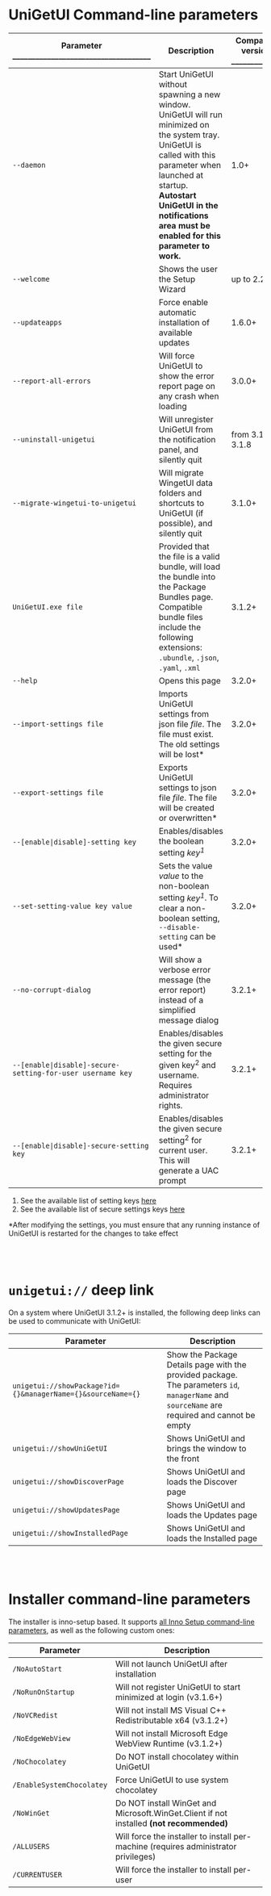 # UniGetUI Command-line parameters

| Parameter ____________________________________ | Description | Compatible versions  ______________  |
| ---------------------- | ---------- | ------- |
| `--daemon` | Start UniGetUI without spawning a new window. UniGetUI will run minimized on the system tray. UniGetUI is called with this parameter when launched at startup. **Autostart UniGetUI in the notifications area must be enabled for this parameter to work.** | 1.0+ |
| `--welcome` | Shows the user the Setup Wizard | up to 2.2.0 |
| `--updateapps` | Force enable automatic installation of available updates | 1.6.0+ |
| `--report-all-errors` | Will force UniGetUI to show the error report page on any crash when loading | 3.0.0+ |
| `--uninstall-unigetui` | Will unregister UniGetUI from the notification panel, and silently quit | from 3.1.0 to 3.1.8 |
| `--migrate-wingetui-to-unigetui` | Will migrate WingetUI data folders and shortcuts to UniGetUI (if possible), and silently quit | 3.1.0+ |
| `UniGetUI.exe file` | Provided that the file is a valid bundle, will load the bundle into the Package Bundles page. Compatible bundle files include the following extensions: `.ubundle`, `.json`, `.yaml`, `.xml` | 3.1.2+ |
| `--help` | Opens this page | 3.2.0+ |
| `--import-settings file` | Imports UniGetUI settings from json file _file_. The file must exist. The old settings will be lost* | 3.2.0+ |
| `--export-settings file` |  Exports UniGetUI settings to json file _file_. The file will be created or overwritten* | 3.2.0+ |
| `--[enable\|disable]-setting key` | Enables/disables the boolean setting _key<sup>1</sup>_ | 3.2.0+ |
| `--set-setting-value key value` | Sets the value _value_ to the non-boolean setting _key<sup>1</sup>_. To clear a non-boolean setting, `--disable-setting` can be used* | 3.2.0+ |
| `--no-corrupt-dialog` | Will show a verbose error message (the error report) instead of a simplified message dialog | 3.2.1+ |
| `--[enable\|disable]-secure-setting-for-user username key` | Enables/disables the given secure setting for the given key<sup>2</sup> and username. Requires administrator rights.  | 3.2.1+ | 
| `--[enable\|disable]-secure-setting key` | Enables/disables the given secure setting<sup>2</sup> for current user. This will generate a UAC prompt  | 3.2.1+ | 

1. See the available list of setting keys [here](https://github.com/marticliment/UniGetUI/blob/fc98f312a72b80e14a8ac10687f4fc506a5c9cc4/src/UniGetUI.Core.Settings/SettingsEngine_Names.cs#L89)
2. See the available list of secure settings keys [here](https://github.com/marticliment/UniGetUI/blob/fc98f312a72b80e14a8ac10687f4fc506a5c9cc4/src/UniGetUI.Core.SecureSettings/SecureSettings.cs#L20)


\*After modifying the settings, you must ensure that any running instance of UniGetUI is restarted for the changes to take effect

<br><br>
# `unigetui://` deep link
On a system where UniGetUI 3.1.2+ is installed, the following deep links can be used to communicate with UniGetUI:

| Parameter                                           | Description |
| --------------------------------------------------- | ---------- |
| `unigetui://showPackage?id={}&managerName={}&sourceName={}` | Show the Package Details page with the provided package. <br>The parameters `id`, `managerName` and `sourceName` are<br> required and cannot be empty |
| `unigetui://showUniGetUI` | Shows UniGetUI and brings the window to the front |
| `unigetui://showDiscoverPage` | Shows UniGetUI and loads the Discover page | 
| `unigetui://showUpdatesPage` | Shows UniGetUI and loads the Updates page | 
| `unigetui://showInstalledPage` | Shows UniGetUI and loads the Installed page | 

<br><br>

# Installer command-line parameters 
The installer is inno-setup based. It supports [all Inno Setup command-line parameters](https://jrsoftware.org/ishelp/index.php?topic=setupcmdline), as well as the following custom ones:

| Parameter                                           | Description |
| --------------------------------------------------- | ---------- |
| `/NoAutoStart` | Will not launch UniGetUI after installation |
| `/NoRunOnStartup` | Will not register UniGetUI to start minimized at login (v3.1.6+) |
| `/NoVCRedist` | Will not install MS Visual C++ Redistributable x64 (v3.1.2+) |
| `/NoEdgeWebView` | Will not install Microsoft Edge WebView Runtime (v3.1.2+) |
| `/NoChocolatey` | Do NOT install chocolatey within UniGetUI | 
| `/EnableSystemChocolatey` | Force UniGetUI to use system chocolatey |
| `/NoWinGet` | Do NOT install WinGet and Microsoft.WinGet.Client if not installed **(not recommended)** | 
| `/ALLUSERS` | Will force the installer to install per-machine (requires administrator privileges) |
| `/CURRENTUSER` | Will force the installer to install per-user | 
